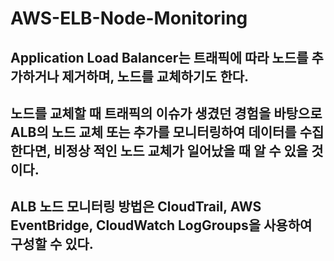 # AWS-ELB-Node-Monitoring

## Application Load Balancer는 트래픽에 따라 노드를 추가하거나 제거하며, 노드를 교체하기도 한다.
## 노드를 교체할 때 트래픽의 이슈가 생겼던 경험을 바탕으로 ALB의 노드 교체 또는 추가를 모니터링하여 데이터를 수집한다면, 비정상 적인 노드 교체가 일어났을 때 알 수 있을 것이다.
## ALB 노드 모니터링 방법은 CloudTrail, AWS EventBridge, CloudWatch LogGroups을 사용하여 구성할 수 있다.
